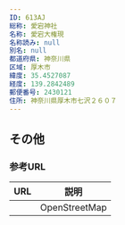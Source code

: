```yaml
---
ID: 613AJ
総称: 愛宕神社
名称: 愛宕大権現
名称読み: null
別名: null
都道府県: 神奈川県
区域: 厚木市
緯度: 35.4527087
経度: 139.2842489
郵便番号: 2430121
住所: 神奈川県厚木市七沢２６０７
---
```


## その他

### 参考URL

| URL | 説明          |
| --- | ------------- |
|     | OpenStreetMap |
